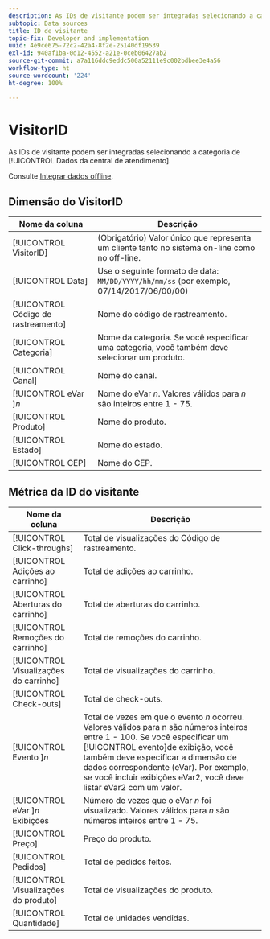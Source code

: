 ```yaml
---
description: As IDs de visitante podem ser integradas selecionando a categoria Genérica (ID de transação).
subtopic: Data sources
title: ID de visitante
topic-fix: Developer and implementation
uuid: 4e9ce675-72c2-42a4-8f2e-25140df19539
exl-id: 940af1ba-0d12-4552-a21e-0ceb06427ab2
source-git-commit: a7a116ddc9eddc500a52111e9c002bdbee3e4a56
workflow-type: ht
source-wordcount: '224'
ht-degree: 100%

---
```


# VisitorID

As IDs de visitante podem ser integradas selecionando a categoria de [!UICONTROL Dados da central de atendimento].

Consulte [Integrar dados offline](/help/import/c-data-sources/datasrc-integrating-offline-data.md).

## Dimensão do VisitorID

| Nome da coluna | Descrição |
|--- |--- |
| [!UICONTROL VisitorID] | (Obrigatório) Valor único que representa um cliente tanto no sistema on-line como no off-line. |
| [!UICONTROL Data] | Use o seguinte formato de data: `MM/DD/YYYY/hh/mm/ss` (por exemplo, 07/14/2017/06/00/00) |
| [!UICONTROL Código de rastreamento] | Nome do código de rastreamento. |
| [!UICONTROL Categoria] | Nome da categoria. Se você especificar uma categoria, você também deve selecionar um produto. |
| [!UICONTROL Canal] | Nome do canal. |
| [!UICONTROL eVar ]*n* | Nome do eVar *n*. Valores válidos para *n* são inteiros entre 1 - 75. |
| [!UICONTROL Produto] | Nome do produto. |
| [!UICONTROL Estado] | Nome do estado. |
| [!UICONTROL CEP] | Nome do CEP. |

## Métrica da ID do visitante

| Nome da coluna | Descrição |
| --- | --- |
| [!UICONTROL Click-throughs] | Total de visualizações do Código de rastreamento. |
| [!UICONTROL Adições ao carrinho] | Total de adições ao carrinho. |
| [!UICONTROL Aberturas do carrinho] | Total de aberturas do carrinho. |
| [!UICONTROL Remoções do carrinho] | Total de remoções do carrinho. |
| [!UICONTROL Visualizações do carrinho] | Total de visualizações do carrinho. |
| [!UICONTROL Check-outs] | Total de check-outs. |
| [!UICONTROL Evento ]*n* | Total de vezes em que o evento *n* ocorreu. Valores válidos para n são números inteiros entre 1 - 100.  Se você especificar um [!UICONTROL evento]de exibição, você também deve especificar a dimensão de dados correspondente (eVar). Por exemplo, se você incluir exibições eVar2, você deve listar eVar2 com um valor. |
| [!UICONTROL eVar ]*n* Exibições | Número de vezes que o eVar *n* foi visualizado. Valores válidos para *n* são números inteiros entre 1 - 75. |
| [!UICONTROL Preço] | Preço do produto. |
| [!UICONTROL Pedidos] | Total de pedidos feitos. |
| [!UICONTROL Visualizações do produto] | Total de visualizações do produto. |
| [!UICONTROL Quantidade] | Total de unidades vendidas. |
